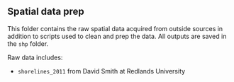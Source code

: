 ## Spatial data prep

This folder contains the raw spatial data acquired from outside sources in addition to scripts used to clean and prep the data. All outputs are saved in the `shp` folder.

Raw data includes:

- `shorelines_2011` from David Smith at Redlands University

